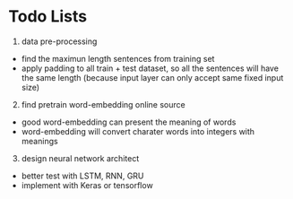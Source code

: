 # Todo Lists

1. data pre-processing
* find the maximun length sentences from training set
* apply padding to all train + test dataset, so all the sentences will have the same length (because input layer can only accept same fixed input size)


2. find pretrain word-embedding online source
* good word-embedding can present the meaning of words
* word-embedding will convert charater words into integers with meanings

3. design neural network architect
* better test with LSTM, RNN, GRU
* implement with Keras or tensorflow

